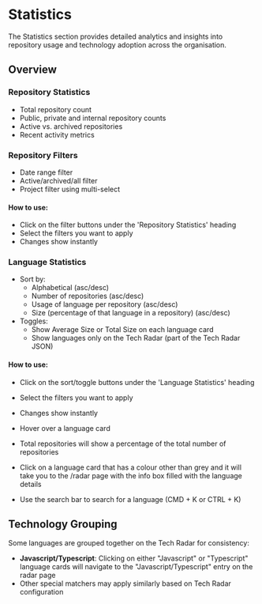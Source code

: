 # Statistics

The Statistics section provides detailed analytics and insights into repository usage and technology adoption across the organisation.

## Overview

### Repository Statistics
- Total repository count
- Public, private and internal repository counts
- Active vs. archived repositories
- Recent activity metrics

### Repository Filters
- Date range filter
- Active/archived/all filter
- Project filter using multi-select

#### How to use:
- Click on the filter buttons under the 'Repository Statistics' heading
- Select the filters you want to apply
- Changes show instantly

### Language Statistics
- Sort by:
    - Alphabetical (asc/desc)
    - Number of repositories (asc/desc)
    - Usage of language per repository (asc/desc)
    - Size (percentage of that language in a repository) (asc/desc)
- Toggles:
    - Show Average Size or Total Size on each language card
    - Show languages only on the Tech Radar (part of the Tech Radar JSON)

#### How to use:
- Click on the sort/toggle buttons under the 'Language Statistics' heading
- Select the filters you want to apply
- Changes show instantly

- Hover over a language card
- Total repositories will show a percentage of the total number of repositories

- Click on a language card that has a colour other than grey and it will take you to the /radar page with the info box filled with the language details

- Use the search bar to search for a language (CMD + K or CTRL + K)

## Technology Grouping

Some languages are grouped together on the Tech Radar for consistency:

- **Javascript/Typescript**: Clicking on either "Javascript" or "Typescript" language cards will navigate to the "Javascript/Typescript" entry on the radar page
- Other special matchers may apply similarly based on Tech Radar configuration
